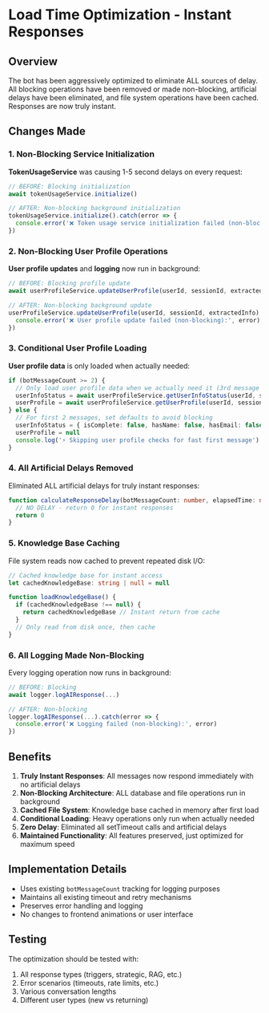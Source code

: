 # Load Time Optimization - Instant Responses

## Overview

The bot has been aggressively optimized to eliminate ALL sources of delay. All blocking operations have been removed or made non-blocking, artificial delays have been eliminated, and file system operations have been cached. Responses are now truly instant.

## Changes Made

### 1. Non-Blocking Service Initialization
**TokenUsageService** was causing 1-5 second delays on every request:
```typescript
// BEFORE: Blocking initialization
await tokenUsageService.initialize()

// AFTER: Non-blocking background initialization
tokenUsageService.initialize().catch(error => {
  console.error('❌ Token usage service initialization failed (non-blocking):', error)
})
```

### 2. Non-Blocking User Profile Operations
**User profile updates** and **logging** now run in background:
```typescript
// BEFORE: Blocking profile update
await userProfileService.updateUserProfile(userId, sessionId, extractedInfo)

// AFTER: Non-blocking background update
userProfileService.updateUserProfile(userId, sessionId, extractedInfo).catch(error => {
  console.error('❌ User profile update failed (non-blocking):', error)
})
```

### 3. Conditional User Profile Loading
**User profile data** is only loaded when actually needed:
```typescript
if (botMessageCount >= 2) {
  // Only load user profile data when we actually need it (3rd message onwards)
  userInfoStatus = await userProfileService.getUserInfoStatus(userId, sessionId)
  userProfile = await userProfileService.getUserProfile(userId, sessionId)
} else {
  // For first 2 messages, set defaults to avoid blocking
  userInfoStatus = { isComplete: false, hasName: false, hasEmail: false, hasPhone: false }
  userProfile = null
  console.log('⚡ Skipping user profile checks for fast first message')
}
```

### 4. All Artificial Delays Removed
Eliminated ALL artificial delays for truly instant responses:
```typescript
function calculateResponseDelay(botMessageCount: number, elapsedTime: number): number {
  // NO DELAY - return 0 for instant responses
  return 0
}
```

### 5. Knowledge Base Caching
File system reads now cached to prevent repeated disk I/O:
```typescript
// Cached knowledge base for instant access
let cachedKnowledgeBase: string | null = null

function loadKnowledgeBase() {
  if (cachedKnowledgeBase !== null) {
    return cachedKnowledgeBase // Instant return from cache
  }
  // Only read from disk once, then cache
}
```

### 6. All Logging Made Non-Blocking
Every logging operation now runs in background:
```typescript
// BEFORE: Blocking
await logger.logAIResponse(...)

// AFTER: Non-blocking
logger.logAIResponse(...).catch(error => {
  console.error('❌ Logging failed (non-blocking):', error)
})
```

## Benefits

1. **Truly Instant Responses**: All messages now respond immediately with no artificial delays
2. **Non-Blocking Architecture**: ALL database and file operations run in background
3. **Cached File System**: Knowledge base cached in memory after first load
4. **Conditional Loading**: Heavy operations only run when actually needed
5. **Zero Delay**: Eliminated all setTimeout calls and artificial delays
6. **Maintained Functionality**: All features preserved, just optimized for maximum speed

## Implementation Details

- Uses existing `botMessageCount` tracking for logging purposes
- Maintains all existing timeout and retry mechanisms
- Preserves error handling and logging
- No changes to frontend animations or user interface

## Testing

The optimization should be tested with:
1. All response types (triggers, strategic, RAG, etc.)
2. Error scenarios (timeouts, rate limits, etc.)
3. Various conversation lengths
4. Different user types (new vs returning) 